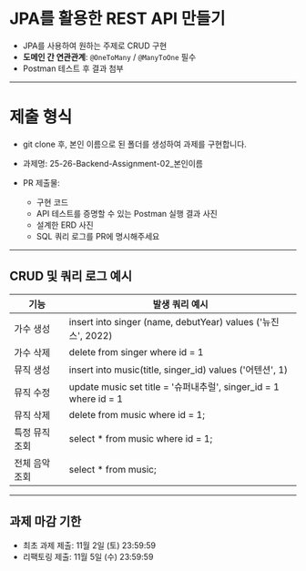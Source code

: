 # JPA를 활용한 REST API 만들기
- JPA를 사용하여 원하는 주제로 CRUD 구현
- **도메인 간 연관관계**: `@OneToMany` / `@ManyToOne` 필수
- Postman 테스트 후 결과 첨부

---

# 제출 형식
- git clone 후, 본인 이름으로 된 폴더를 생성하여 과제를 구현합니다.
- 과제명: 25-26-Backend-Assignment-02_본인이름

- PR 제출물:
  - 구현 코드 
  - API 테스트를 증명할 수 있는 Postman 실행 결과 사진 
  - 설계한 ERD 사진
  - SQL 쿼리 로그를 PR에 명시해주세요

---

## CRUD 및 쿼리 로그 예시

| 기능                   | 발생 쿼리 예시                                                   |
|-----------|------------------------------------------------------------|
| 가수 생성     | insert into singer (name, debutYear) values ('뉴진스', 2022)  |
| 가수 삭제    | delete from singer where id = 1                            |
| 뮤직 생성     | insert into music(title, singer_id) values ('어텐션', 1)      |
| 뮤직 수정     | update music set title = '슈퍼내추럴', singer_id = 1 where id = 1 |
| 뮤직 삭제     | delete from music where id = 1;                            |
| 특정 뮤직 조회  | select * from music where id = 1;                          |
| 전체 음악 조회  | select * from music;                                       |

---

## 과제 마감 기한
- 최초 과제 제출: 11월 2일 (토) 23:59:59
- 리팩토링 제출: 11월 5일 (수) 23:59:59
